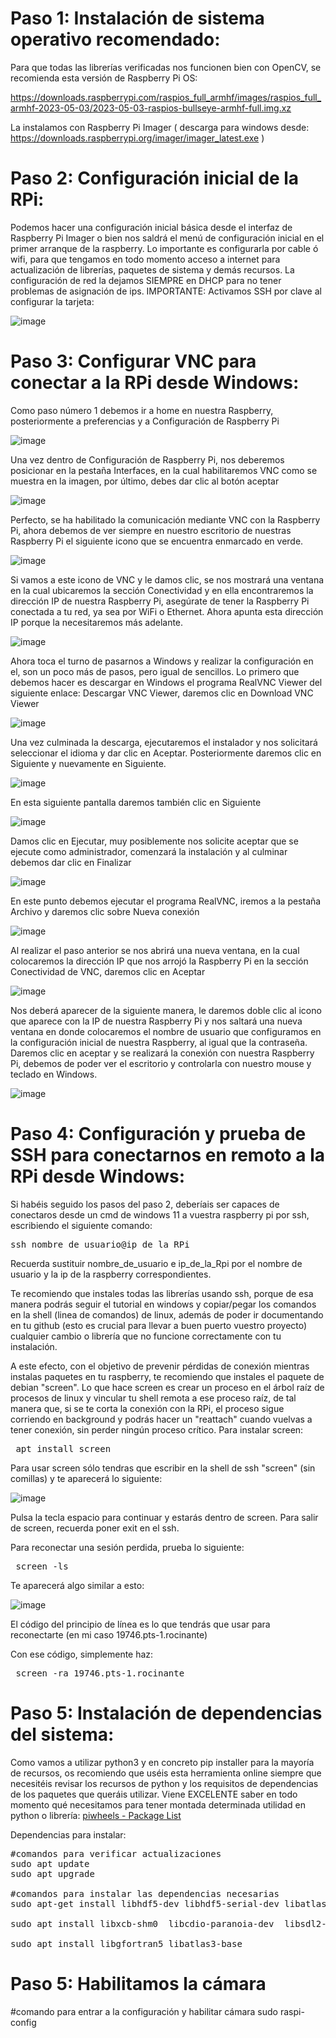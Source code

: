 # Paso 1: Instalación de sistema operativo recomendado:

Para que todas las librerías verificadas nos funcionen bien con OpenCV, se recomienda esta versión de Raspberry Pi OS: 

https://downloads.raspberrypi.com/raspios_full_armhf/images/raspios_full_armhf-2023-05-03/2023-05-03-raspios-bullseye-armhf-full.img.xz

La instalamos con Raspberry Pi Imager ( descarga para windows desde: https://downloads.raspberrypi.org/imager/imager_latest.exe )

# Paso 2: Configuración inicial de la RPi:

Podemos hacer una configuración inicial básica desde el interfaz de Raspberry Pi Imager o bien nos saldrá el menú de configuración inicial en el primer arranque de la raspberry. Lo importante es configurarla por cable ó wifi, para que tengamos en todo momento acceso a internet para actualización de librerías, paquetes de sistema y demás recursos. La configuración de red la dejamos SIEMPRE en DHCP para no tener problemas de asignación de ips. IMPORTANTE: Activamos SSH por clave al configurar la tarjeta:

![image](https://github.com/villalvilla/WRO-2024-Acervantes-Tips/assets/3918996/f68d066c-d096-44a5-a7e6-ccdacb9ad1f4)

# Paso 3: Configurar VNC para conectar a la RPi desde Windows:

Como paso número 1 debemos ir a home en nuestra Raspberry, posteriormente a preferencias y a Configuración de Raspberry Pi

![image](https://github.com/villalvilla/WRO-2024-Acervantes-Tips/assets/3918996/f3089f5a-148a-4c94-a1d7-5a47eed67164)


Una vez dentro de Configuración de Raspberry Pi, nos deberemos posicionar en la pestaña Interfaces, en la cual habilitaremos VNC como se muestra en la imagen, por último, debes dar clic al botón aceptar

![image](https://github.com/villalvilla/WRO-2024-Acervantes-Tips/assets/3918996/0eb54ee8-9ea9-4989-a713-0a6155925157)


Perfecto, se ha habilitado la comunicación mediante VNC con la Raspberry Pi, ahora debemos de ver siempre en nuestro escritorio de nuestras Raspberry Pi el siguiente icono que se encuentra enmarcado en verde.

![image](https://github.com/villalvilla/WRO-2024-Acervantes-Tips/assets/3918996/ef364369-c3da-4715-b933-30d23860b387)


Si vamos a este icono de VNC y le damos clic, se nos mostrará una ventana en la cual ubicaremos la sección Conectividad y en ella encontraremos la dirección IP de nuestra Raspberry Pi, asegúrate de tener la Raspberry Pi conectada a tu red, ya sea por WiFi o Ethernet. Ahora apunta esta dirección IP porque la necesitaremos más adelante.

![image](https://github.com/villalvilla/WRO-2024-Acervantes-Tips/assets/3918996/7ea960ec-efa2-4f7f-b403-d5142da217a1)


Ahora toca el turno de pasarnos a Windows y realizar la configuración en el, son un poco más de pasos, pero igual de sencillos. Lo primero que debemos hacer es descargar en Windows el programa RealVNC Viewer del siguiente enlace: Descargar VNC Viewer, daremos clic en Download VNC Viewer

![image](https://github.com/villalvilla/WRO-2024-Acervantes-Tips/assets/3918996/3dc61504-7622-48c8-85ba-493fab845e0b)


Una vez culminada la descarga, ejecutaremos el instalador y nos solicitará seleccionar el idioma y dar clic en Aceptar. Posteriormente daremos clic en Siguiente y nuevamente en Siguiente.

![image](https://github.com/villalvilla/WRO-2024-Acervantes-Tips/assets/3918996/2683857e-6470-424a-b366-4581b41e4452)
 

En esta siguiente pantalla daremos también clic en Siguiente

![image](https://github.com/villalvilla/WRO-2024-Acervantes-Tips/assets/3918996/1495b0d1-eed2-4407-9b9a-c37857d262c3)


Damos clic en Ejecutar, muy posiblemente nos solicite aceptar que se ejecute como administrador, comenzará la instalación y al culminar debemos dar clic en Finalizar

![image](https://github.com/villalvilla/WRO-2024-Acervantes-Tips/assets/3918996/b583b41e-cbcd-40b8-b089-976f295df65e)
   

En este punto debemos ejecutar el programa RealVNC, iremos a la pestaña Archivo y daremos clic sobre Nueva conexión

![image](https://github.com/villalvilla/WRO-2024-Acervantes-Tips/assets/3918996/be9b1d18-bddd-4e71-b831-2af9f0716b2d)


Al realizar el paso anterior se nos abrirá una nueva ventana, en la cual colocaremos la dirección IP que nos arrojó la Raspberry Pi en la sección Conectividad de VNC, daremos clic en Aceptar

![image](https://github.com/villalvilla/WRO-2024-Acervantes-Tips/assets/3918996/0acb1937-b3d5-4731-8208-ca39dae07020)


Nos deberá aparecer de la siguiente manera, le daremos doble clic al icono que aparece con la IP de nuestra Raspberry Pi y nos saltará una nueva ventana en donde colocaremos el nombre de usuario que configuramos en la configuración inicial de nuestra Raspberry, al igual que la contraseña. Daremos clic en aceptar y se realizará la conexión con nuestra Raspberry Pi, debemos de poder ver el escritorio y controlarla con nuestro mouse y teclado en Windows.

![image](https://github.com/villalvilla/WRO-2024-Acervantes-Tips/assets/3918996/bfaa9307-8bd7-42fb-bae9-8211cfafabd9)

# Paso 4: Configuración y prueba de SSH para conectarnos en remoto a la RPi desde Windows:

Si habéis seguido los pasos del paso 2, deberíais ser capaces de conectaros desde un cmd de windows 11 a vuestra raspberry pi por ssh, escribiendo el siguiente comando:
<pre>
ssh nombre_de_usuario@ip_de_la_RPi
</pre>

Recuerda sustituir nombre_de_usuario e ip_de_la_Rpi por el nombre de usuario y la ip de la raspberry correspondientes.

Te recomiendo que instales todas las librerías usando ssh, porque de esa manera podrás seguir el tutorial en windows y copiar/pegar los comandos en la shell (linea de comandos) de linux, además de poder ir documentando en tu github (esto es crucial para llevar a buen puerto vuestro proyecto) cualquier cambio o librería que no funcione correctamente con tu instalación.

A este efecto, con el objetivo de prevenir pérdidas de conexión mientras instalas paquetes en tu raspberry, te recomiendo que instales el paquete de debian "screen". Lo que hace screen es crear un proceso en el árbol raíz de procesos de linux y vincular tu shell remota a ese proceso raíz, de tal manera que, si se te corta la conexión con la RPi, el proceso sigue corriendo en background y podrás hacer un "reattach" cuando vuelvas a tener conexión, sin perder ningún proceso crítico. Para instalar screen:

<pre>
 apt install screen
</pre>

Para usar screen sólo tendras que escribir en la shell de ssh "screen" (sin comillas) y te aparecerá lo siguiente:

![image](https://github.com/villalvilla/WRO-2024-Acervantes-Tips/assets/3918996/fdb6e531-8c83-4570-b3f2-56ef44a4d636)

Pulsa la tecla espacio para continuar y estarás dentro de screen. Para salir de screen, recuerda poner exit en el ssh.

Para reconectar una sesión perdida, prueba lo siguiente:

<pre>
 screen -ls
</pre>

Te aparecerá algo similar a esto:

![image](https://github.com/villalvilla/WRO-2024-Acervantes-Tips/assets/3918996/a7f5ac5b-9815-4b56-a176-709b986a4303)

El código del principio de línea es lo que tendrás que usar para reconectarte (en mi caso 19746.pts-1.rocinante)

Con ese código, simplemente haz:
<pre>
 screen -ra 19746.pts-1.rocinante
</pre>

# Paso 5: Instalación de dependencias del sistema:

Como vamos a utilizar python3 y en concreto pip installer para la mayoría de recursos, os recomiendo que uséis esta herramienta online siempre que necesitéis revisar los recursos de python y los requisitos de dependencias de los paquetes que queráis utilizar. Viene EXCELENTE saber en todo momento qué necesitamos para tener montada determinada utilidad en python o librería: [piwheels - Package List](https://www.piwheels.org/packages.html)

Dependencias para instalar:
<pre>
#comandos para verificar actualizaciones
sudo apt update
sudo apt upgrade
 
#comandos para instalar las dependencias necesarias
sudo apt-get install libhdf5-dev libhdf5-serial-dev libatlas-base-dev libjasper-dev  libqt5gui5  libqt5webkit5  libqt5test5 libilmbase-dev libopenexr-dev libgstreamer1.0-dev libavcodec-dev libavformat-dev libswscale-dev libwebp-dev
 
sudo apt install libxcb-shm0  libcdio-paranoia-dev  libsdl2-2.0-0  libxv1  libtheora0  libva-drm2  libva-x11-2  libvdpau1  libharfbuzz0b  libbluray2  libhdf5-103  libgtk-3-0  libdc1394-25 libopenexr25 ffmpeg libwebpdemux2 libopenjp2-7 libwebpmux3 liblcms2-2 gfortran libopenblas-dev liblapack-dev
 
sudo apt install libgfortran5 libatlas3-base
</pre>

# Paso 5: Habilitamos la cámara 
#comando para entrar a la configuración y habilitar cámara
sudo raspi-config





